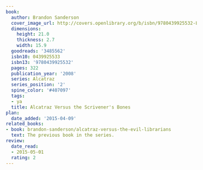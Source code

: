```yaml
---
book:
  author: Brandon Sanderson
  cover_image_url: http://covers.openlibrary.org/b/isbn/9780439925532-L.jpg
  dimensions:
    height: 21.0
    thickness: 2.7
    width: 15.9
  goodreads: '3485562'
  isbn10: 0439925533
  isbn13: '9780439925532'
  pages: 322
  publication_year: '2008'
  series: Alcatraz
  series_position: '2'
  spine_color: '#407097'
  tags:
  - ya
  title: Alcatraz Versus the Scrivener's Bones
plan:
  date_added: '2015-04-09'
related_books:
- book: brandon-sanderson/alcatraz-versus-the-evil-librarians
  text: The previous book in the series.
review:
  date_read:
  - 2015-05-01
  rating: 2
---
```

